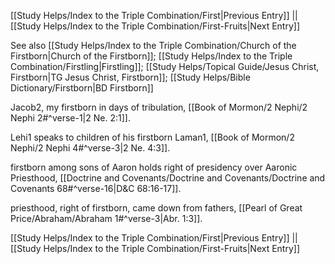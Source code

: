 [[Study Helps/Index to the Triple Combination/First|Previous Entry]]  ||  [[Study Helps/Index to the Triple Combination/First-Fruits|Next Entry]]

 See also [[Study Helps/Index to the Triple Combination/Church of the Firstborn|Church of the Firstborn]]; [[Study Helps/Index to the Triple Combination/Firstling|Firstling]]; [[Study Helps/Topical Guide/Jesus Christ, Firstborn|TG Jesus Christ, Firstborn]]; [[Study Helps/Bible Dictionary/Firstborn|BD Firstborn]]

 Jacob2, my firstborn in days of tribulation, [[Book of Mormon/2 Nephi/2 Nephi 2#^verse-1|2 Ne. 2:1]].

 Lehi1 speaks to children of his firstborn Laman1, [[Book of Mormon/2 Nephi/2 Nephi 4#^verse-3|2 Ne. 4:3]].

 firstborn among sons of Aaron holds right of presidency over Aaronic Priesthood, [[Doctrine and Covenants/Doctrine and Covenants/Doctrine and Covenants 68#^verse-16|D&C 68:16-17]].

 priesthood, right of firstborn, came down from fathers, [[Pearl of Great Price/Abraham/Abraham 1#^verse-3|Abr. 1:3]].

[[Study Helps/Index to the Triple Combination/First|Previous Entry]]  ||  [[Study Helps/Index to the Triple Combination/First-Fruits|Next Entry]]